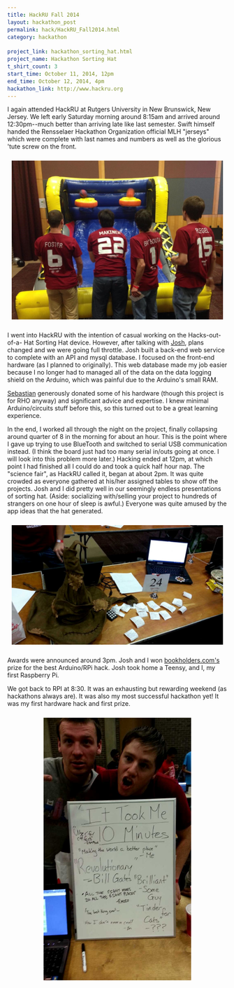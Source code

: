 ```yaml
---
title: HackRU Fall 2014
layout: hackathon_post
permalink: hack/HackRU_Fall2014.html
category: hackathon

project_link: hackathon_sorting_hat.html
project_name: Hackathon Sorting Hat
t_shirt_count: 3
start_time: October 11, 2014, 12pm
end_time: October 12, 2014, 4pm
hackathon_link: http://www.hackru.org
---
```


I again attended HackRU at Rutgers University in New Brunswick, New Jersey. We
left early Saturday morning around 8:15am and arrived around 12:30pm--much
better than arriving late like last semester. Swift himself handed the
Rensselaer Hackathon Organization official MLH "jerseys" which were complete
with last names and numbers as well as the glorious 'tute screw on the front.

<div style="text-align:center; padding:10px;">
<img src="/img/hackathons/hackru_f2014/HackRU.jpg"
     alt="Dell Carnival"
     style="width:600px;"
     title="Dell sponsored a mini carnival at the hackathon, complete with an
     inflatable basketball hoop." />
</div>

I went into HackRU with the intention of casual working on the Hacks-out-of-a-
Hat Sorting Hat device. However, after talking with
[Josh](http://github.com/makinj), plans
changed and we were going full throttle. Josh built a back-end web service to
complete with an API and mysql database. I focused on the front-end hardware
(as I planned to originally). This web database made my job easier because I
no longer had to managed all of the data on the data logging shield on the
Arduino, which was painful due to the Arduino's small RAM.

[Sebastian](https://github.com/sarbos)
generously donated some of his hardware (though this project is for RHO anyway)
and significant advice and expertise. I knew minimal Arduino/circuits stuff
before this, so this turned out to be a great learning experience.

In the end, I worked all through the night on the project, finally collapsing
around quarter of 8 in the morning for about an hour. This is the point where I
gave up trying to use BlueTooth and switched to serial USB communication
instead. (I think the board just had too many serial in/outs going at once. I
will look into this problem more later.) Hacking ended at 12pm, at which point
I had finished all I could do and took a quick half hour nap. The "science
fair", as HackRU called it, began at about 2pm. It was quite crowded as
everyone gathered at his/her assigned tables to show off the projects. Josh and
I did pretty well in our seemingly endless presentations of sorting hat.
(Aside: socializing with/selling your project to hundreds of strangers on one
hour of sleep is awful.) Everyone was quite amused by the app ideas that the
hat generated.

<div style="text-align:center; padding:10px;">
<img src="/img/hackathons/hackru_f2014/presentation_table.jpg"
     alt="presentation table"
     style="width:600px;"
     title="Our project set up at the table where we presented to all those
     curious about our Harry Potter Sorting Hat." />
</div>

Awards were announced around 3pm. Josh and I won
[bookholders.com's](https://www.bookholders.com/index.asp)
prize for the best Arduino/RPi hack. Josh took home a Teensy, and I, my first
Raspberry Pi.

We got back to RPI at 8:30. It was an exhausting but rewarding weekend (as
hackathons always are). It was also my most successful hackathon yet! It was
my first hardware hack and first prize.

<div style="text-align:center; padding:10px;">
<img src="/img/hackathons/hackru_f2014/Sarbos_and_Jacob.jpg"
     alt="Sebastian and Jacob"
     style="height:600px;"
     title="Sebastian and Jacob's project: Annoyatron" />
</div>
